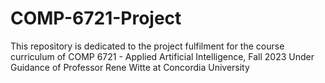 # COMP-6721-Project
This repository is dedicated to the project fulfilment for the course curriculum of COMP 6721 - Applied Artificial Intelligence, Fall 2023 Under Guidance of Professor Rene Witte at Concordia University
